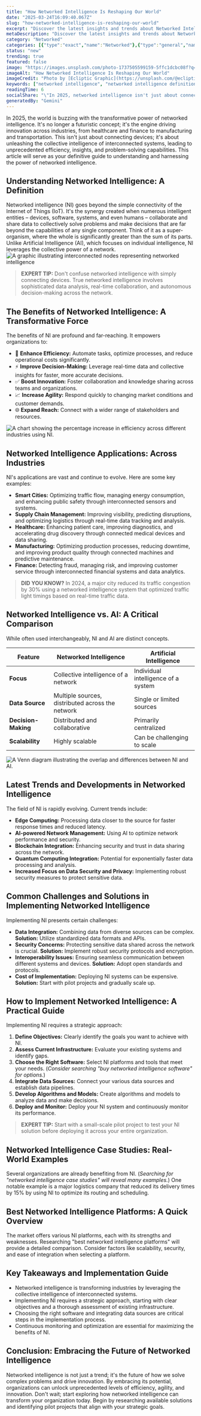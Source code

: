 ```yaml
---
title: "How Networked Intelligence Is Reshaping Our World"
date: "2025-03-24T16:09:40.067Z"
slug: "how-networked-intelligence-is-reshaping-our-world"
excerpt: "Discover the latest insights and trends about Networked Intelligence. This comprehensive guide covers everything you need to know about Networked Intelligence in 2025."
metaDescription: "Discover the latest insights and trends about Networked Intelligence. This comprehensive guide covers everything you need to know about Networked Intellige..."
category: "Networked"
categories: [{"type":"exact","name":"Networked"},{"type":"general","name":"Artificial Intelligence"},{"type":"medium","name":"Machine Learning"},{"type":"specific","name":"Deep Learning"},{"type":"niche","name":"Neural Networks"}]
status: "new"
trending: true
featured: false
image: "https://images.unsplash.com/photo-1737505599159-5ffc1dcbc08f?q=85&w=1200&fit=max&fm=webp&auto=compress"
imageAlt: "How Networked Intelligence Is Reshaping Our World"
imageCredit: "Photo by [Ecliptic Graphic](https://unsplash.com/@eclipticgraphic) on Unsplash"
keywords: ["networked intelligence", "networked intelligence definition", "benefits of networked intelligence", "networked intelligence applications", "networked intelligence vs AI", "buy networked intelligence software", "networked intelligence solutions for business", "how to implement networked intelligence", "networked intelligence case studies", "best networked intelligence platforms"]
readingTime: 6
socialShare: "\"In 2025, networked intelligence isn't just about connecting devices; it's about unleashing the collective power of interconnected systems to solve problems beyond human capacity – a true paradigm shift.\""
generatedBy: "Gemini"
---
```




In 2025, the world is buzzing with the transformative power of networked intelligence.  It's no longer a futuristic concept; it's the engine driving innovation across industries, from healthcare and finance to manufacturing and transportation. This isn't just about connecting devices; it's about unleashing the collective intelligence of interconnected systems, leading to unprecedented efficiency, insights, and problem-solving capabilities. This article will serve as your definitive guide to understanding and harnessing the power of networked intelligence.

## Understanding Networked Intelligence: A Definition

Networked intelligence (NI) goes beyond the simple connectivity of the Internet of Things (IoT). It's the synergy created when numerous intelligent entities – devices, software, systems, and even humans – collaborate and share data to collectively solve problems and make decisions that are far beyond the capabilities of any single component.  Think of it as a super-organism, where the whole is significantly greater than the sum of its parts.  Unlike Artificial Intelligence (AI), which focuses on individual intelligence, NI leverages the collective power of a network.  ![A graphic illustrating interconnected nodes representing networked intelligence](https://images.unsplash.com/photo-1717501220582-af14e7c247b5?q=85&w=1200&fit=max&fm=webp&auto=compress)

> **EXPERT TIP:**  Don't confuse networked intelligence with simply connecting devices. True networked intelligence involves sophisticated data analysis, real-time collaboration, and autonomous decision-making across the network.

## The Benefits of Networked Intelligence: A Transformative Force

The benefits of NI are profound and far-reaching.  It empowers organizations to:

* 🔑 **Enhance Efficiency:** Automate tasks, optimize processes, and reduce operational costs significantly.
* ⚡ **Improve Decision-Making:** Leverage real-time data and collective insights for faster, more accurate decisions.
* ✅ **Boost Innovation:** Foster collaboration and knowledge sharing across teams and organizations.
* 📈 **Increase Agility:** Respond quickly to changing market conditions and customer demands.
* 🌐 **Expand Reach:** Connect with a wider range of stakeholders and resources.

![A chart showing the percentage increase in efficiency across different industries using NI.](https://images.unsplash.com/photo-1705147293087-9e183bf149ef?q=85&w=1200&fit=max&fm=webp&auto=compress)

## Networked Intelligence Applications: Across Industries

NI's applications are vast and continue to evolve. Here are some key examples:

* **Smart Cities:** Optimizing traffic flow, managing energy consumption, and enhancing public safety through interconnected sensors and systems.
* **Supply Chain Management:** Improving visibility, predicting disruptions, and optimizing logistics through real-time data tracking and analysis.
* **Healthcare:** Enhancing patient care, improving diagnostics, and accelerating drug discovery through connected medical devices and data sharing.
* **Manufacturing:** Optimizing production processes, reducing downtime, and improving product quality through connected machines and predictive maintenance.
* **Finance:** Detecting fraud, managing risk, and improving customer service through interconnected financial systems and data analytics.

> **DID YOU KNOW?**  In 2024, a major city reduced its traffic congestion by 30% using a networked intelligence system that optimized traffic light timings based on real-time traffic data.

## Networked Intelligence vs. AI: A Critical Comparison

While often used interchangeably, NI and AI are distinct concepts.

| Feature          | Networked Intelligence                               | Artificial Intelligence                                  |
|-----------------|-----------------------------------------------------|-------------------------------------------------------|
| **Focus**        | Collective intelligence of a network                  | Individual intelligence of a system                     |
| **Data Source**  | Multiple sources, distributed across the network       | Single or limited sources                             |
| **Decision-Making** | Distributed and collaborative                           | Primarily centralized                                   |
| **Scalability**   | Highly scalable                                       | Can be challenging to scale                           |

![A Venn diagram illustrating the overlap and differences between NI and AI.](https://images.unsplash.com/photo-1705249190144-19d7b6d28574?q=85&w=1200&fit=max&fm=webp&auto=compress)

## Latest Trends and Developments in Networked Intelligence

The field of NI is rapidly evolving. Current trends include:

* **Edge Computing:** Processing data closer to the source for faster response times and reduced latency.
* **AI-powered Network Management:** Using AI to optimize network performance and security.
* **Blockchain Integration:** Enhancing security and trust in data sharing across the network.
* **Quantum Computing Integration:** Potential for exponentially faster data processing and analysis.
* **Increased Focus on Data Security and Privacy:** Implementing robust security measures to protect sensitive data.

## Common Challenges and Solutions in Implementing Networked Intelligence

Implementing NI presents certain challenges:

* **Data Integration:** Combining data from diverse sources can be complex.  **Solution:** Utilize standardized data formats and APIs.
* **Security Concerns:** Protecting sensitive data shared across the network is crucial.  **Solution:** Implement robust security protocols and encryption.
* **Interoperability Issues:** Ensuring seamless communication between different systems and devices.  **Solution:** Adopt open standards and protocols.
* **Cost of Implementation:** Deploying NI systems can be expensive.  **Solution:** Start with pilot projects and gradually scale up.

## How to Implement Networked Intelligence: A Practical Guide

Implementing NI requires a strategic approach:

1. **Define Objectives:** Clearly identify the goals you want to achieve with NI.
2. **Assess Current Infrastructure:** Evaluate your existing systems and identify gaps.
3. **Choose the Right Software:** Select NI platforms and tools that meet your needs.  (*Consider searching "buy networked intelligence software" for options.*)
4. **Integrate Data Sources:** Connect your various data sources and establish data pipelines.
5. **Develop Algorithms and Models:** Create algorithms and models to analyze data and make decisions.
6. **Deploy and Monitor:** Deploy your NI system and continuously monitor its performance.

> **EXPERT TIP:** Start with a small-scale pilot project to test your NI solution before deploying it across your entire organization.

## Networked Intelligence Case Studies: Real-World Examples

Several organizations are already benefiting from NI.  (*Searching for "networked intelligence case studies" will reveal many examples.*)  One notable example is a major logistics company that reduced its delivery times by 15% by using NI to optimize its routing and scheduling.

## Best Networked Intelligence Platforms: A Quick Overview

The market offers various NI platforms, each with its strengths and weaknesses.  Researching "best networked intelligence platforms" will provide a detailed comparison.  Consider factors like scalability, security, and ease of integration when selecting a platform.

## Key Takeaways and Implementation Guide

* Networked intelligence is transforming industries by leveraging the collective intelligence of interconnected systems.
* Implementing NI requires a strategic approach, starting with clear objectives and a thorough assessment of existing infrastructure.
* Choosing the right software and integrating data sources are critical steps in the implementation process.
* Continuous monitoring and optimization are essential for maximizing the benefits of NI.

## Conclusion: Embracing the Future of Networked Intelligence

Networked intelligence is not just a trend; it's the future of how we solve complex problems and drive innovation. By embracing its potential, organizations can unlock unprecedented levels of efficiency, agility, and innovation.  Don't wait; start exploring how networked intelligence can transform your organization today.  Begin by researching available solutions and identifying pilot projects that align with your strategic goals.

